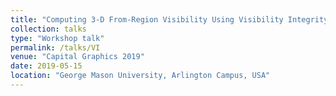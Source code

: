 ```yaml
---
title: "Computing 3-D From-Region Visibility Using Visibility Integrity"
collection: talks
type: "Workshop talk"
permalink: /talks/VI
venue: "Capital Graphics 2019"
date: 2019-05-15
location: "George Mason University, Arlington Campus, USA"
---
```

